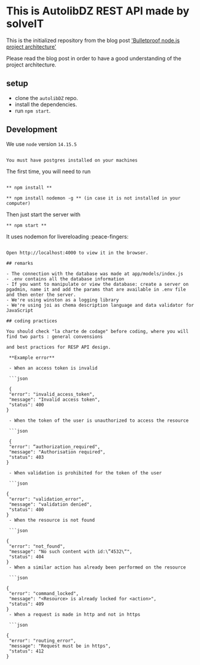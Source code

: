 # This is AutolibDZ REST API made by solveIT 


This is the initialized repository from the blog post ['Bulletproof node.js project architecture'](https://bezkoder.com/node-js-express-sequelize-mysql/)

Please read the blog post in order to have a good understanding of the project architecture.

## setup

- clone the `autolibDZ` repo.
- install the dependencies.
- run `npm start`.

## Development

We use `node` version `14.15.5`

```

You must have postgres installed on your machines

```

The first time, you will need to run

```

** npm install **
 
** npm install nodemon -g ** (in case it is not installed in your computer)

```

Then just start the server with

```
** npm start **

```
It uses nodemon for livereloading :peace-fingers: 

```

Open http://localhost:4000 to view it in the browser.

## remarks

- The connection with the database was made at app/models/index.js
- .env contains all the database information
- If you want to manipulate or view the database: create a server on pgadmin, name it and add the params that are available in .env file and then enter the server.
- We're using winston as a logging library
- We're using joi as chema description language and data validator for JavaScript

## coding practices 

You should check "la charte de codage" before coding, where you will find two parts : general convensions 

and best practices for RESP API design.

 **Example error**

 - When an access token is invalid

 ```json

 {
 "error": "invalid_access_token",
 "message": "Invalid access token",
 "status": 400
}

 - When the token of the user is unauthorized to access the resource
 
 ```json

 {
 "error": “authorization_required",
 "message": "Authorisation required",
 "status": 403
}

 - When validation is prohibited for the token of the user
 
 ```json

{
 "error": "validation_error",
 "message": "validation denied",
 "status": 400
}
 - When the resource is not found
 
 ```json

{
 "error": "not_found",
 "message": "No such content with id:\”4532\“",
 "status": 404
}
 - When a similar action has already been performed on the resource
 
 ```json

{
 "error": "command_locked",
 "message": "<Resource> is already locked for <action>",
 "status": 409
}
 - When a request is made in http and not in https
 
 ```json

{
 "error": "routing_error",
 "message": "Request must be in https",
 "status": 412
}
 
 ```




